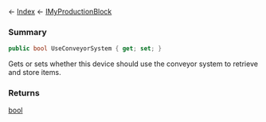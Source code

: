← [Index](Api-Index) ← [IMyProductionBlock](Sandbox.ModAPI.Ingame.IMyProductionBlock)

### Summary

```csharp
public bool UseConveyorSystem { get; set; }
```

Gets or sets whether this device should use the conveyor system to retrieve and store items.

### Returns

[bool](System.Boolean)

